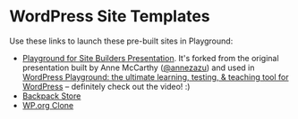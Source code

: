 # WordPress Site Templates

Use these links to launch these pre-built sites in Playground:

* [Playground for Site Builders Presentation](https://playground.wordpress.net/?login=no&import-site=https%3A%2F%2Fraw.githubusercontent.com%2Fadamziel%2Fplayground-sites%2Fmain%2Fplayground-for-site-builders%2Fplayground.zip). It's forked from the original presentation built by Anne McCarthy ([@annezazu](https://github.com/annezazu/)) and used in [WordPress Playground: the ultimate learning, testing, & teaching tool for WordPress](https://www.youtube.com/watch?v=dN_LaenY8bI) – definitely check out the video! :)
* [Backpack Store](https://playground.wordpress.net/?import-site=https%3A%2F%2Fraw.githubusercontent.com%2Fadamziel%2Fplayground-sites%2Fmain%2Fwoocommerce-backpacks%2Fplayground.zip)
* [WP.org Clone](https://playground.wordpress.net/?import-site=https%3A%2F%2Fraw.githubusercontent.com%2Fadamziel%2Fplayground-sites%2Fmain%2Fwporg-clone%2Fplayground.zip)
